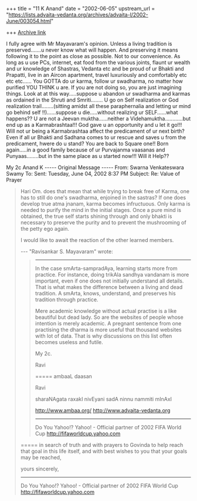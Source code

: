 +++
title = "11 K Anand"
date = "2002-06-05"
upstream_url = "https://lists.advaita-vedanta.org/archives/advaita-l/2002-June/003054.html"

+++
[Archive link](https://lists.advaita-vedanta.org/archives/advaita-l/2002-June/003054.html)

I fully agree with Mr Mayavaram's opinion. Unless a living tradition is
preserved.......u never know what will happen. And preserving it means
following it to the point as close as possible. Not to our convenience. As
long as u use PCs, internet, eat food from the various joints, flaunt ur
wealth and ur knowledge of Shastras, Vedanta etc and be proud of ur Bhakti
and Prapatti, live in an Aircon apartment, travel luxuriously and
comfortably etc etc etc......
You GOTTA do ur karma, follow ur swadharma, no matter how purified YOU THINK
u are. If you are not doing so, you are just imagining things. Look at at
this way.....suppose u abandon ur swadharma and karmas as ordained in the
Shruti and Smriti........ U go on Self realization or God realization
trail........(sitting amidst all these paraphernalia and letting ur mind go
behind self !!)......suppose u die.....without realizing ur SELF......what
happens?? U are not a Jeevan muktha......neither a
Videhamuktha............but end up as a Karmabrashtaa!!! God gave u an
opportunity and u let it go!!! Will not ur being a Karmabrashtaa affect the
predicament of ur next birth? Even if all ur Bhakti and Sadhana comes to ur
rescue and saves u from the predicament, hwere do u stand? You are back to
Square one!! Born again.....in a good family because of ur Purvajanma
vaasanas and Punyaas........but in the same place as u started now!!!
Will it Help??

My 2c
Anand K
----- Original Message -----
From: Swarna Venkateswara Swamy <truthseeker123x at YAHOO.COM>
To: <ADVAITA-L at LISTS.ADVAITA-VEDANTA.ORG>
Sent: Tuesday, June 04, 2002 8:37 PM
Subject: Re: Value of Prayer


> Hari Om. does that mean that while trying to break
> free of Karma, one has to still do one's swadharma,
> enjoined in the sastras? If one does develop true atma
> jnanam, karma becomes infructuous. Only karma is
> needed to purify the mind in the initial stages. Once
> a pure mind is obtained, the true self starts shining
> through and only bhakti is necessary to preserve the
> purity and to prevent the mushrooming of the petty ego
> again.
>
> I would like to await the reaction of the other
> learned members.
> >
> --- "Ravisankar S. Mayavaram"
> <miinalochanii at YAHOO.COM> wrote:
> > ---
> > In the case smArta-sampradAya, learning starts more
> > from practice. For
> > instance, doing trikAla sandhya vandanam is more
> > important, even if one
> > does not initially understand all details.  That is
> > what makes the
> > difference between a living and dead tradition.  A
> > smArta, knows,
> > understand, and preserves his tradition through
> > practice.
> >
> > Mere academic knowledge without actual practise is a
> > like beautiful but
> > dead lady. So are the websites of people whose
> > intention is merely
> > academic.  A pregnant sentence from one practising
> > the dharma is more
> > useful that thousand websites with lot of data. That
> > is why discussions
> > on this list often becomes useless and futile.
> >
> > My 2c.
> >
> > Ravi
> >
> >
> >
> >
> >
> >
> >
> >
> >
> > =====
> > ambaaL daasan
> >
> > Ravi
> >
> > sharaNAgata raxakI nivEyani sadA ninnu nammiti
> > mInAxI
> >
> > http://www.ambaa.org/
> > http://www.advaita-vedanta.org
> >
> > __________________________________________________
> > Do You Yahoo!?
> > Yahoo! - Official partner of 2002 FIFA World Cup
> > http://fifaworldcup.yahoo.com
>
>
> =====
> in search of truth and with prayers to Govinda to help reach  that goal in
this life itself, and with best wishes to you that your goals may be
reached,
>
> yours sincerely,
>
> __________________________________________________
> Do You Yahoo!?
> Yahoo! - Official partner of 2002 FIFA World Cup
> http://fifaworldcup.yahoo.com
>

